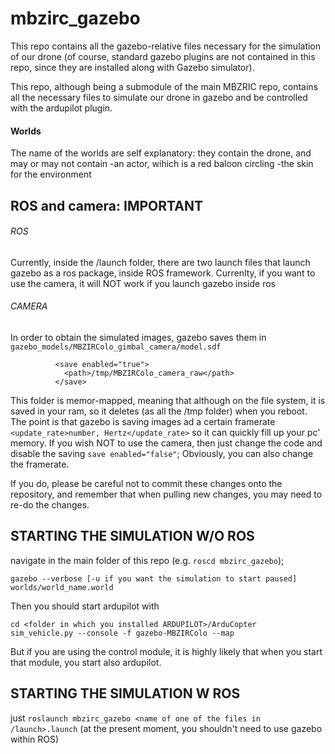 # mbzirc_gazebo

This repo contains all the gazebo-relative files necessary for the simulation of our drone (of course, standard gazebo plugins are not contained in this repo, since they are installed along with Gazebo simulator).

This repo, although being a submodule of the main MBZRIC repo, contains all the necessary files to simulate our drone in gazebo and be controlled with the ardupilot plugin.

#### Worlds
The name of the worlds are self explanatory: they contain the drone, and may or may not contain 
  -an actor, wihich is a red baloon circling
  -the skin for the environment 
  
  
 ## ROS and camera: IMPORTANT 
 ###### ROS
Currently, inside the /launch folder, there are two launch files that launch gazebo as a ros package, inside ROS framework. Currenlty, if you want to use the camera, it will NOT work if you launch gazebo inside ros

###### CAMERA
In order to obtain the simulated images, gazebo saves them in ```gazebo_models/MBZIRColo_gimbal_camera/model.sdf``` 
```
          <save enabled="true">
            <path>/tmp/MBZIRColo_camera_raw</path>
          </save>
```
This folder is memor-mapped, meaning that although on the file system, it is saved in your ram, so it deletes (as all the /tmp folder) when you reboot. The point is that gazebo is saving images ad a certain framerate ```<update_rate>number, Hertz</update_rate>``` so it can quickly fill up your pc' memory. If you wish NOT to use the camera, then just change the code and disable the saving ```save enabled="false"```; Obviously, you can also change the framerate. 

If you do, please be careful not to commit these changes onto the repository, and remember that when pulling new changes, you may need to re-do the changes. 

## STARTING THE SIMULATION W/O ROS

navigate in the main folder of this repo (e.g. ```roscd mbzirc_gazebo```);
``` 
gazebo --verbose [-u if you want the simulation to start paused] worlds/world_name.world
```
Then you should start ardupilot with 
```
cd <folder in which you installed ARDUPILOT>/ArduCopter
sim_vehicle.py --console -f gazebo-MBZIRColo --map 
```
But if you are using the control module, it is highly likely that when you start that module, you start also ardupilot.

## STARTING THE SIMULATION W ROS
just ```
roslaunch mbzirc_gazebo <name of one of the files in /launch>.launch ``` 
(at the present moment, you shouldn't need to use gazebo within ROS)
